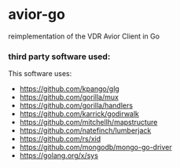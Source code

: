 # avior-go
reimplementation of the VDR Avior Client in Go

### third party software used:
This software uses:
- https://github.com/kpango/glg
- https://github.com/gorilla/mux
- https://github.com/gorilla/handlers
- https://github.com/karrick/godirwalk
- https://github.com/mitchellh/mapstructure
- https://github.com/natefinch/lumberjack
- https://github.com/rs/xid
- https://github.com/mongodb/mongo-go-driver
- https://golang.org/x/sys 
